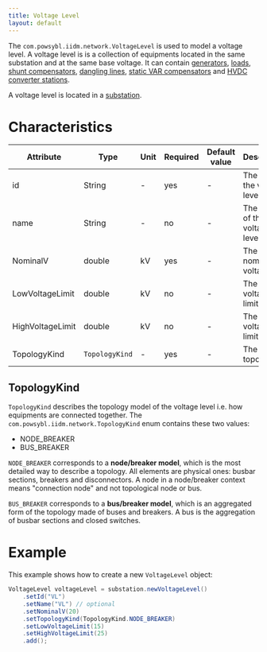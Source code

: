```yaml
---
title: Voltage Level
layout: default
---
```


The `com.powsybl.iidm.network.VoltageLevel` is used to model a voltage level. A voltage level is is a collection of
equipments located in the same substation and at the same base voltage. It can contain [generators](generator.md),
[loads](load.md), [shunt compensators](shuntCompensator.md), [dangling lines](danglingLine.md),
[static VAR compensators](staticVarCompensator.md) and [HVDC converter stations](hvdcConverterStation.md).

A voltage level is located in a [substation](substation.md).

# Characteristics

<div class="table-wrapper" markdown="block">

| Attribute | Type | Unit | Required | Default value | Description |
| --------- | ---- | ---- | -------- | ------------- | ----------- |
| id | String | - | yes | - | The ID of the voltage level |
| name | String | - | no | - | The name of the voltage level |
| NominalV | double | kV | yes | - | The nominal voltage |
| LowVoltageLimit | double | kV | no | - | The low voltage limit |
| HighVoltageLimit | double | kV | no | - | The high voltage limit |
| TopologyKind | `TopologyKind` | - | yes | - | The kind of topology |

</div>

## TopologyKind
`TopologyKind` describes the topology model of the voltage level i.e. how equipments are connected together. The
`com.powsybl.iidm.network.TopologyKind` enum contains these two values:
- NODE_BREAKER
- BUS_BREAKER

`NODE_BREAKER` corresponds to a **node/breaker model**, which is the most detailed way to describe a topology. All
elements are physical ones: busbar sections, breakers and disconnectors. A node in a node/breaker context means
"connection node" and not topological node or bus.

`BUS_BREAKER` corresponds to a **bus/breaker model**, which is an aggregated form of the topology made of buses and
breakers. A bus is the aggregation of busbar sections and closed switches.

# Example
This example shows how to create a new `VoltageLevel` object:
```java
VoltageLevel voltageLevel = substation.newVoltageLevel()
    .setId("VL")
    .setName("VL") // optional
    .setNominalV(20)
    .setTopologyKind(TopologyKind.NODE_BREAKER)
    .setLowVoltageLimit(15)
    .setHighVoltageLimit(25)
    .add();
```
